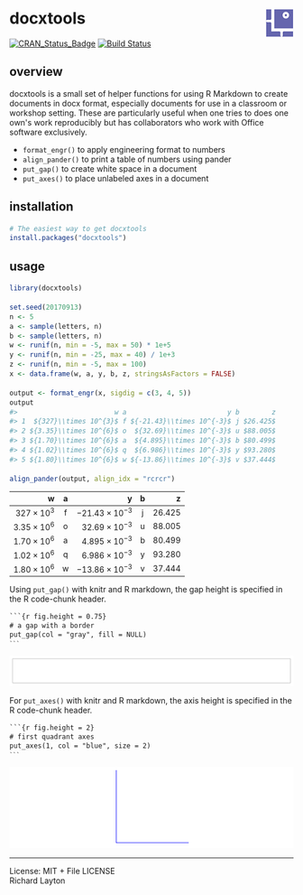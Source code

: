 
docxtools <img src="man/figures/logo.png" align="right" />
==========================================================

[![CRAN\_Status\_Badge](http://www.r-pkg.org/badges/version/docxtools)](http://cran.r-project.org/package=docxtools) [![Build Status](https://travis-ci.org/graphdr/docxtools.svg?branch=master)](https://travis-ci.org/graphdr/docxtools)

overview
--------

docxtools is a small set of helper functions for using R Markdown to create documents in docx format, especially documents for use in a classroom or workshop setting. These are particularly useful when one tries to does one own's work reproducibly but has collaborators who work with Office software exclusively.

-   `format_engr()` to apply engineering format to numbers
-   `align_pander()` to print a table of numbers using pander
-   `put_gap()` to create white space in a document
-   `put_axes()` to place unlabeled axes in a document

installation
------------

``` r
# The easiest way to get docxtools
install.packages("docxtools")
```

usage
-----

``` r
library(docxtools)

set.seed(20170913)
n <- 5
a <- sample(letters, n)
b <- sample(letters, n)
w <- runif(n, min = -5, max = 50) * 1e+5
y <- runif(n, min = -25, max = 40) / 1e+3
z <- runif(n, min = -5, max = 100)
x <- data.frame(w, a, y, b, z, stringsAsFactors = FALSE)

output <- format_engr(x, sigdig = c(3, 4, 5))
output
#>                        w a                         y b        z
#> 1  ${327}\\times 10^{3}$ f ${-21.43}\\times 10^{-3}$ j $26.425$
#> 2 ${3.35}\\times 10^{6}$ o  ${32.69}\\times 10^{-3}$ u $88.005$
#> 3 ${1.70}\\times 10^{6}$ a  ${4.895}\\times 10^{-3}$ b $80.499$
#> 4 ${1.02}\\times 10^{6}$ q  ${6.986}\\times 10^{-3}$ y $93.280$
#> 5 ${1.80}\\times 10^{6}$ w ${-13.86}\\times 10^{-3}$ v $37.444$

align_pander(output, align_idx = "rcrcr")
```

|                      w|  a  |                         y|  b  |       z|
|----------------------:|:---:|-------------------------:|:---:|-------:|
|   327 × 10<sup>3</sup>|  f  |  −21.43 × 10<sup>−3</sup>|  j  |  26.425|
|  3.35 × 10<sup>6</sup>|  o  |   32.69 × 10<sup>−3</sup>|  u  |  88.005|
|  1.70 × 10<sup>6</sup>|  a  |   4.895 × 10<sup>−3</sup>|  b  |  80.499|
|  1.02 × 10<sup>6</sup>|  q  |   6.986 × 10<sup>−3</sup>|  y  |  93.280|
|  1.80 × 10<sup>6</sup>|  w  |  −13.86 × 10<sup>−3</sup>|  v  |  37.444|

Using `put_gap()` with knitr and R markdown, the gap height is specified in the R code-chunk header.

<pre class="r"><code>```{r fig.height = 0.75}
# a gap with a border
put_gap(col = "gray", fill = NULL)
<code>```</code></code></pre>
![](images/README-004-1.png)

For `put_axes()` with knitr and R markdown, the axis height is specified in the R code-chunk header.

<pre class="r"><code>```{r fig.height = 2}
# first quadrant axes
put_axes(1, col = "blue", size = 2)
<code>```</code></code></pre>
![](images/README-005-1.png)

------------------------------------------------------------------------

License: MIT + File LICENSE<br> Richard Layton

